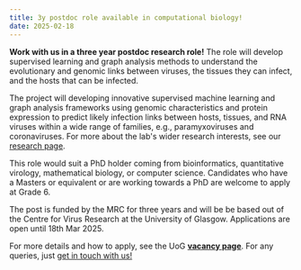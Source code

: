 ```yaml
---
title: 3y postdoc role available in computational biology!
date: 2025-02-18
---
```


**Work with us in a three year postdoc research role!** The role will develop supervised learning and graph analysis methods to understand the evolutionary and genomic links between viruses, the tissues they can infect, and the hosts that can be infected.

<!--more-->

The project will developing innovative supervised machine learning and graph analysis frameworks using genomic characteristics and protein expression to predict likely infection links between hosts, tissues, and RNA viruses within a wide range of families, e.g., paramyxoviruses and coronaviruses. For more about the lab's wider research interests, see our [research page](/research).

This role would suit a PhD holder coming from bioinformatics, quantitative virology, mathematical biology, or computer science. Candidates who have a Masters or equivalent or are working towards a PhD are welcome to apply at Grade 6. 

The post is funded by the MRC for three years and will be be based out of the Centre for Virus Research at the University of Glasgow. Applications are open until 18th Mar 2025.

For more details and how to apply, see the UoG **[vacancy page](https://www.jobs.gla.ac.uk/job/research-assistant-slash-associate-in-computational-biology?source=gla.ac.uk)**. For any queries, just [get in touch with us!](/contact)